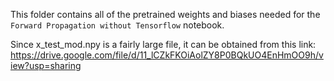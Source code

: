 This folder contains all of the pretrained weights and biases needed for the `Forward Propagation without Tensorflow` notebook.

Since x_test_mod.npy is a fairly large file, it can be obtained from this link:
https://drive.google.com/file/d/11_lCZkFKOiAolZY8P0BQkUO4EnHmOO9h/view?usp=sharing
